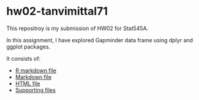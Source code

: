 # hw02-tanvimittal71
This repositroy is my submission of HW02 for Stat545A.

In this assignment, I have explored Gapminder data frame using dplyr and ggplot packages.

It consists of:
* [R markdown file](https://github.com/STAT545-UBC-students/hw02-tanvimittal71/blob/master/hw02_dplyr%26ggplot.Rmd)
* [Markdown file](https://github.com/STAT545-UBC-students/hw02-tanvimittal71/blob/master/hw02_dplyr_ggplot.md)
* [HTML file](https://github.com/STAT545-UBC-students/hw02-tanvimittal71/blob/master/hw02_dplyr_ggplot.html)
* [Supporting files](https://github.com/STAT545-UBC-students/hw02-tanvimittal71/tree/master/hw02_dplyr_ggplot_files/figure-html)




